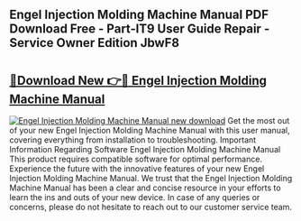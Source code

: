 ## Engel Injection Molding Machine Manual PDF Download Free - Part-lT9 User Guide Repair - Service Owner Edition JbwF8

# <h2><a href="http://bc76196.oget.top/?id=Engel+Injection+Molding+Machine+Manual">🔗Download New 👉🔴 Engel Injection Molding Machine Manual</a></h2>

[![Engel Injection Molding Machine Manual new download](https://i.imgur.com/5g1atiW.png)](http://bc76196.oget.top/?id=Engel+Injection+Molding+Machine+Manual)
Get the most out of your new Engel Injection Molding Machine Manual with this user manual, covering everything from installation to troubleshooting. Important Information Regarding Software Engel Injection Molding Machine Manual This product requires compatible software for optimal performance. Experience the future with the innovative features of your new Engel Injection Molding Machine Manual. We trust that the Engel Injection Molding Machine Manual has been a clear and concise resource in your efforts to learn the ins and outs of your new device. In case of any queries or concerns, please do not hesitate to reach out to our customer service team.
